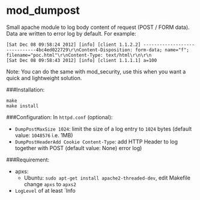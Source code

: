mod_dumpost
===========

Small apache module to log body content of request (POST / FORM data). Data are written to error log by default. For example:
```
[Sat Dec 08 09:58:24 2012] [info] [client 1.1.2.2] ------------------------------4bc4ed022729\r\nContent-Disposition: form-data; name="f"; filename="poc.html"\r\nContent-Type: text/html\r\n\r\n
[Sat Dec 08 09:58:43 2012] [info] [client 1.1.1.1] a=100
```

Note: You can do the same with mod_security, use this when you want a quick and lightweight solution.

###Installation:
```
make
make install
```

###Configuration:
In `httpd.conf` (optional):
* `DumpPostMaxSize 1024`: limit the size of a log entry to `1024` bytes (default value: `1048576` i.e. 1MB)
* `DumpPostHeaderAdd Cookie Content-Type`:  add HTTP Header to log together with POST (default value: None)
error log)

###Requirement:
* apxs:
    * Ubuntu: `sudo apt-get install apache2-threaded-dev`, edit Makefile change
      `apxs` to `apxs2`
* `LogLevel` of at least `Info
